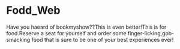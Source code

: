 # Fodd_Web
Have you haeard of bookmyshow??This is even better!This is for food.Reserve a seat for yourself and order some finger-licking,gob-smacking food that is sure to be one of your best experiences ever!
